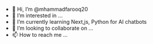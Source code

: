 - 👋 Hi, I’m @mhammadfarooq20
- 👀 I’m interested in ...
- 🌱 I’m currently learning Next,js, Python for AI chatbots
- 💞️ I’m looking to collaborate on ...
- 📫 How to reach me ...

<!---
mhammadfarooq20/mhammadfarooq20 is a ✨ special ✨ repository because its `README.md` (this file) appears on your GitHub profile.
You can click the Preview link to take a look at your changes.
--->
